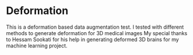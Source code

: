 # Deformation
This is a deformation based data augmentation test. I tested with different methods to generate deformation for 3D medical images
My special thanks to Hessam Sookati for his help in generating deformed 3D brains for my machine learning project.  
